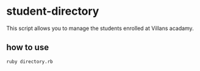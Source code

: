 # student-directory #

This script allows you to manage the students enrolled at Villans acadamy.

## how to use ##

```shell
ruby directory.rb
```